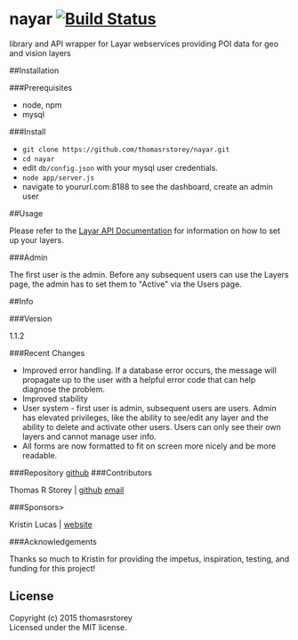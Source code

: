 # nayar [![Build Status](https://secure.travis-ci.org/thomasrstorey/nayar.png?branch=master)](http://travis-ci.org/thomasrstorey/nayar)

library and API wrapper for Layar webservices providing POI data for geo and vision layers

##Installation

###Prerequisites

* node, npm
* mysql

###Install

* `git clone https://github.com/thomasrstorey/nayar.git`
* `cd nayar`
* edit `db/config.json` with your mysql user credentials.
* `node app/server.js`
* navigate to yoururl.com:8188 to see the dashboard, create an admin user

##Usage

Please refer to the <a href="https://www.layar.com/documentation/browser/api/">Layar API Documentation</a> for information on how to set up your layers.

###Admin

The first user is the admin. Before any subsequent users can use the Layers page, the admin has to set them to "Active" via the Users page.

##Info

###Version
  <p>1.1.2</p>
###Recent Changes

* Improved error handling. If a database error occurs, the message will propagate up to the user with a helpful error code that can help diagnose the problem.
* Improved stability
* User system - first user is admin, subsequent users are users. Admin has elevated privileges, like the ability to see/edit any layer and the ability to delete and activate other users. Users can only see their own layers and cannot manage user info.
* All forms are now formatted to fit on screen more nicely and be more readable.

###Repository
<a href="http://github.com/thomasrstorey/nayar/">github</a>
###Contributors
<p>Thomas R Storey | <a href="http://github.com/thomasrstorey/">github</a> <a href="mailto:storey.thomas@gmail.com">email</a></p>
###Sponsors>
<p>Kristin Lucas | <a href="http://kristinlucas.com/">website</a> </p>
###Acknowledgements
<p>Thanks so much to Kristin for providing the impetus, inspiration, testing, and funding for this project!</p>
</div>

## License
Copyright (c) 2015 thomasrstorey  
Licensed under the MIT license.
